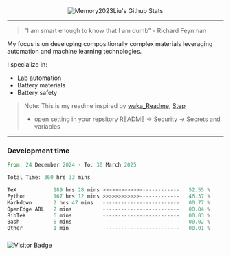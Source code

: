 <div align="center">
    <img align="center" src="https://github-readme-stats.vercel.app/api?username=Memory2023Liu&show_icons=true&count_private=true&hide_border=true" alt="Memory2023Liu's Github Stats"></img>
</div>

---

> "I am smart enough to know that I am dumb" - Richard Feynman 

My focus is on developing compositionally complex materials leveraging automation and machine learning technologies.

I specialize in:
- Lab automation
- Battery materials
- Battery safety

> Note: This is my readme inspired by [waka_Readme](https://github.com/marketplace/actions/waka-readme), [Step](https://github.com/orgs/community/discussions/116451)
> - open setting in your repsitory README -> Security -> Secrets and variables

---

### Development time
<!--START_SECTION:waka-->

```rust
From: 24 December 2024 - To: 30 March 2025

Total Time: 360 hrs 33 mins

TeX            189 hrs 28 mins >>>>>>>>>>>>>------------   52.55 %
Python         167 hrs 12 mins >>>>>>>>>>>>-------------   46.37 %
Markdown       2 hrs 47 mins   -------------------------   00.77 %
OpenEdge ABL   7 mins          -------------------------   00.04 %
BibTeX         6 mins          -------------------------   00.03 %
Bash           5 mins          -------------------------   00.02 %
Other          1 min           -------------------------   00.01 %
```

<!--END_SECTION:waka-->

### 

![Visitor Badge](https://visitor-badge.laobi.icu/badge?page_id=Memory2023Liu.Memory2023Liu)
